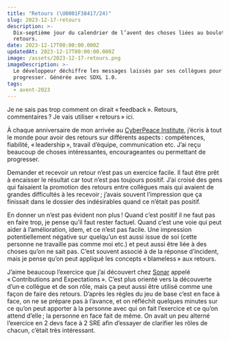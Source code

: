 ```yaml
---
title: "Retours (\U0001F38417/24)"
slug: 2023-12-17-retours
description: >-
  Dix-septième jour du calendrier de l’avent des choses liées au boulot : les
  retours.
date: 2023-12-17T00:00:00.000Z
updatedAt: 2023-12-17T00:00:00.000Z
image: /assets/2023-12-17-retours.png
imageDescription: >-
  Le développeur déchiffre les messages laissés par ses collègues pour
  progresser. Générée avec SDXL 1.0.
tags:
  - avent-2023
---
```


Je ne sais pas trop comment on dirait « feedback ». Retours, commentaires ? Je vais utiliser « retours » ici.

À chaque anniversaire de mon arrivée au [CyberPeace Institute](https://cyberpeaceinstitute.org/), j’écris à tout le monde pour avoir des retours sur différents aspects : compétences, fiabilité, « leadership », travail d’équipe, communication etc. J’ai reçu beaucoup de choses intéressantes, encourageantes ou permettant de progresser.

Demander et recevoir un retour n’est pas un exercice facile. Il faut être prêt à encaisser le résultat car tout n’est pas toujours positif. J’ai croisé des gens qui faisaient la promotion des retours entre collègues mais qui avaient de grandes difficultés à les recevoir ; j’avais souvent l’impression que ça finissait dans le dossier des indésirables quand ce n’était pas positif.

En donner un n’est pas évident non plus ! Quand c’est positif il ne faut pas en faire trop, je pense qu’il faut rester factuel. Quand c’est une voie qui peut aider à l’amélioration, idem, et ce n’est pas facile. Une impression potentiellement négative sur quelqu’un est aussi issue de soi (cette personne ne travaille pas comme moi etc.) et peut aussi être liée à des choses qu’on ne sait pas. C’est souvent associé à de la réponse d’incident, mais je pense qu’on peut appliqué les concepts « blameless » aux retours.

J’aime beaucoup l’exercice que j’ai découvert chez [Sonar](https://www.sonarsource.com/) appelé « Contributions and Expectations ». C’est plus orienté vers la découverte d’un·e collègue et de son rôle, mais ça peut aussi être utilisé comme une façon de faire des retours. D’après les règles du jeu de base c’est en face à face, on ne se prépare pas à l’avance, et on réfléchit quelques minutes sur ce qu’on peut apporter à la personne avec qui on fait l’exercice et ce qu’on attend d’elle ; la personne en face fait de même. On avait un peu alterné l’exercice en 2 devs face à 2 SRE afin d’essayer de clarifier les rôles de chacun, c’était très intéressant.
